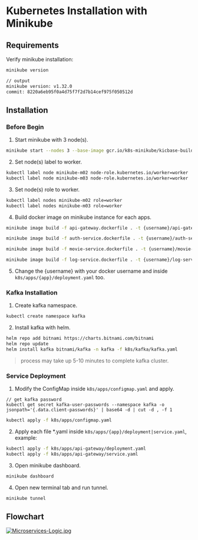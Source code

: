 # Kubernetes Installation with Minikube

## Requirements

Verify minikube installation:

```sh
minikube version

// output
minikube version: v1.32.0
commit: 8220a6eb95f0a4d75f7f2d7b14cef975f050512d
```

## Installation

### Before Begin

1. Start minikube with 3 node(s).

```sh
minikube start --nodes 3 --base-image gcr.io/k8s-minikube/kicbase-builds:v0.0.42-1703092832-17830
```

2. Set node(s) label to worker.

```sh
kubectl label node minikube-m02 node-role.kubernetes.io/worker=worker
kubectl label node minikube-m03 node-role.kubernetes.io/worker=worker
```

3. Set node(s) role to worker.

```sh
kubectl label nodes minikube-m02 role=worker
kubectl label nodes minikube-m03 role=worker
```

4. Build docker image on minikube instance for each apps.

```sh
minikube image build -f api-gateway.dockerfile . -t {username}/api-gateway:dev-0.1

minikube image build -f auth-service.dockerfile . -t {username}/auth-service:dev-0.1

minikube image build -f movie-service.dockerfile . -t {username}/movie-service:dev-0.1

minikube image build -f log-service.dockerfile . -t {username}/log-service:dev-0.1
```

5. Change the {username} with your docker username and inside `k8s/apps/{app}/deployment.yaml` too.

### Kafka Installation

1. Create kafka namespace.

```sh
kubectl create namespace kafka
```

2. Install kafka with helm.

```sh
helm repo add bitnami https://charts.bitnami.com/bitnami
helm repo update
helm install kafka bitnami/kafka -n kafka -f k8s/kafka/kafka.yaml
```

> process may take up 5-10 minutes to complete kafka cluster.

### Service Deployment

1. Modify the ConfigMap inside `k8s/apps/configmap.yaml` and apply.

```
// get kafka password
kubectl get secret kafka-user-passwords --namespace kafka -o jsonpath='{.data.client-passwords}' | base64 -d | cut -d , -f 1
```

```sh
kubectl apply -f k8s/apps/configmap.yaml
```

2. Apply each file \*.yaml inside `k8s/apps/{app}/deployment|service.yaml`, example:

```sh
kubectl apply -f k8s/apps/api-gateway/deployment.yaml
kubectl apply -f k8s/apps/api-gateway/service.yaml
```

3. Open minikube dashboard.

```sh
minikube dashboard
```

4. Open new terminal tab and run tunnel.

```sh
minikube tunnel
```

## Flowchart

[![Microservices-Logic.jpg](https://i.postimg.cc/k4VPKXc2/Microservices-Logic.jpg)](https://postimg.cc/vgdKdyCy)
